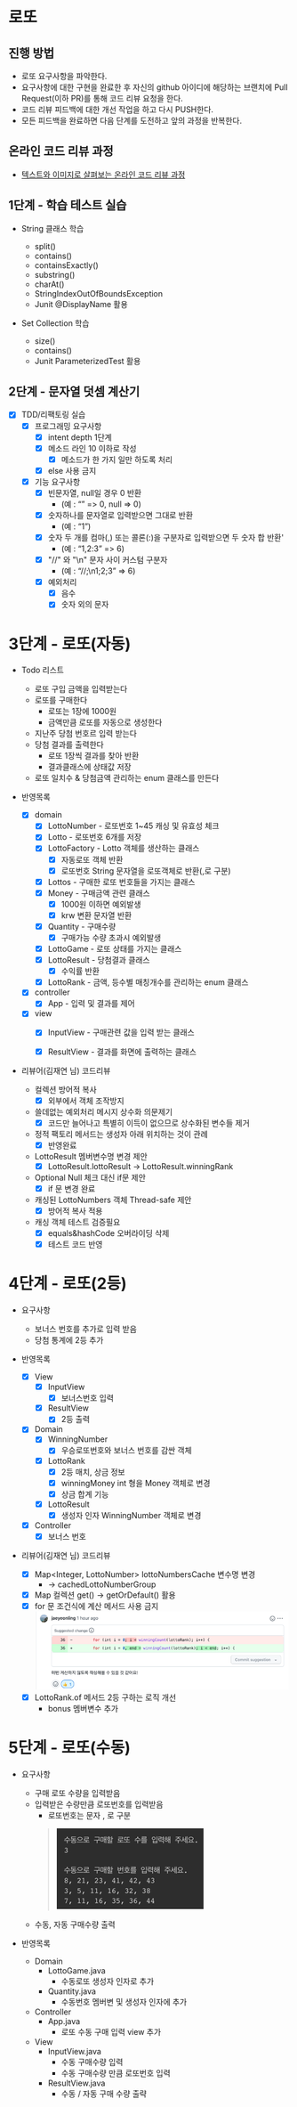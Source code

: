 # 로또
## 진행 방법
* 로또 요구사항을 파악한다.
* 요구사항에 대한 구현을 완료한 후 자신의 github 아이디에 해당하는 브랜치에 Pull Request(이하 PR)를 통해 코드 리뷰 요청을 한다.
* 코드 리뷰 피드백에 대한 개선 작업을 하고 다시 PUSH한다.
* 모든 피드백을 완료하면 다음 단계를 도전하고 앞의 과정을 반복한다.

## 온라인 코드 리뷰 과정
* [텍스트와 이미지로 살펴보는 온라인 코드 리뷰 과정](https://github.com/next-step/nextstep-docs/tree/master/codereview)

## 1단계 - 학습 테스트 실습
* String 클래스 학습
  * split()
  * contains()
  * containsExactly()
  * substring()
  * charAt()
  * StringIndexOutOfBoundsException
  * Junit @DisplayName 활용
    

* Set Collection 학습
  * size()
  * contains()
  * Junit ParameterizedTest 활용

## 2단계 - 문자열 덧셈 계산기
* [X] TDD/리팩토링 실습
  * [X] 프로그래밍 요구사항
    * [X] intent depth 1단계
    * [X] 메소드 라인 10 이하로 작성
      * [X] 메소드가 한 가지 일만 하도록 처리
    * [X] else 사용 금지
  * [X] 기능 요구사항
    * [X] 빈문자열, null일 경우 0 반환
      * (예 : “” => 0, null => 0)
    * [X] 숫자하나를 문자열로 입력받으면 그대로 반환
      * (예 : “1”)
    * [X] 숫자 두 개를 컴마(,) 또는 콜론(:)을 구분자로 입력받으면 두 숫자 합 반환'
      * (예 : “1,2:3” => 6)
    * [X] "//" 와 "\n" 문자 사이 커스텀 구분자 
      * (예 : “//;\n1;2;3” => 6)
    * [X] 예외처리
      * [X] 음수
      * [X] 숫자 외의 문자

# 3단계 - 로또(자동)
* Todo 리스트
  * 로또 구입 금액을 입력받는다
  * 로또를 구매한다
    * 로또는 1장에 1000원
    * 금액만큼 로또를 자동으로 생성한다
  * 지난주 당첨 번호르 입력 받는다
  * 당첨 결과를 출력한다
    * 로또 1장씩 결과를 찾아 반환
    * 결과클래스에 상태값 저장
  * 로또 일치수 & 당첨금액 관리하는 enum 클래스를 만든다


* 반영목록
  * [X] domain
    * [X] LottoNumber - 로또번호 1~45 캐싱 및 유효성 체크
    * [X] Lotto - 로또번호 6개를 저장
    * [X] LottoFactory - Lotto 객체를 생산하는 클래스
      * [X] 자동로또 객체 반환
      * [X] 로또번호 String 문자열을 로또객체로 반환(,로 구분)
    * [X] Lottos - 구매한 로또 번호들을 가지는 클래스
    * [X] Money - 구매금액 관련 클래스
      * [X] 1000원 이하면 예외발생
      * [X] krw 변환 문자열 반환
    * [X] Quantity - 구매수량
      * [X] 구매가능 수량 초과시 예외발생
    * [X] LottoGame - 로또 상태를 가지는 클래스
    * [X] LottoResult - 당첨결과 클래스
      * [X] 수익률 반환
    * [X] LottoRank - 금액, 등수별 매칭개수를 관리하는 enum 클래스
  * [X] controller
    *[X] App - 입력 및 결과를 제어
  * [X] view
    * [X] InputView - 구매관련 값을 입력 받는 클래스
    * [X] ResultView - 결과를 화면에 출력하는 클래스


* 리뷰어(김재연 님) 코드리뷰
  * 컬렉션 방어적 복사
    * [X] 외부에서 객체 조작방지
  * 쓸데없는 예외처리 메시지 상수화 의문제기
    * [X] 코드만 늘어나고 특별히 이득이 없으므로 상수화된 변수들 제거
  * 정적 팩토리 메서드는 생성자 아래 위치하는 것이 관례
    * [X] 반영완료
  * LottoResult 멤버변수명 변경 제안
    * [x] LottoResult.lottoResult -> LottoResult.winningRank
  * Optional Null 체크 대신 if문 제안
    * [x] if 문 변경 완료
  * 캐싱된 LottoNumbers 객체 Thread-safe 제안
    * [X] 방어적 복사 적용
  * 캐싱 객체 테스트 검증필요
    * [X] equals&hashCode 오버라이딩 삭제
    * [X] 테스트 코드 반영

# 4단계 - 로또(2등)
* 요구사항
  * 보너스 번호를 추가로 입력 받음
  * 당첨 통계에 2등 추가


* 반영목록
  * [X] View
    * [X] InputView
      * [X] 보너스번호 입력
    * [X] ResultView
      * [X] 2등 출력
  * [X] Domain
    * [x] WinningNumber
      * [X] 우승로또번호와 보너스 번호를 감싼 객체
    * [X] LottoRank
      * [X] 2등 매치, 상금 정보 
      * [X] winningMoney int 형을 Money 객체로 변경
      * [X] 상금 합계 기능
    * [X] LottoResult
      * [X] 생성자 인자 WinningNumber 객체로 변경
  * [X] Controller
    * [X] 보너스 번호

* 리뷰어(김재연 님) 코드리뷰
  * [X] Map<Integer, LottoNumber> lottoNumbersCache 변수명 변경
    * -> cachedLottoNumberGroup
  * [X] Map 컬렉션 get() -> getOrDefault() 활용
  * [X] for 문 조건식에 계산 메서드 사용 금지
    ![img.png](img.png)
  * [X] LottoRank.of 메서드 2등 구하는 로직 개선
    * bonus 멤버변수 추가
# 5단계 - 로또(수동)
* 요구사항
  * 구매 로또 수량을 입력받음
  * 입력받은 수량만큼 로또번호를 입력받음
    * 로또번호는 문자 , 로 구분
    > ![img_1.png](img_1.png)
  * 수동, 자동 구매수량 출력


* 반영목록
  * Domain
    * LottoGame.java
      * 수동로또 생성자 인자로 추가 
    * Quantity.java
      * 수동번호 멤버변 및 생성자 인자에 추가
  * Controller
    * App.java
      * 로또 수동 구매 입력 view 추가
  * View
    * InputView.java
      * 수동 구매수량 입력 
      * 수동 구매수량 만큼 로또번호 입력
    * ResultView.java
      * 수동 / 자동 구매 수량 출략 
